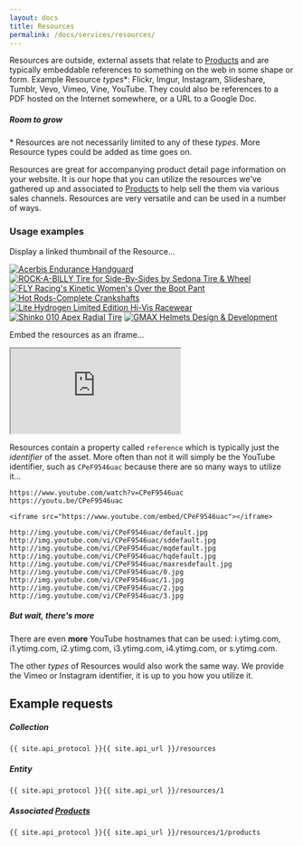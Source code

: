 ```yaml
---
layout: docs
title: Resources
permalink: /docs/services/resources/
---
```


[var_Products]: /docs/services/products

Resources are outside, external assets that relate to [Products][var_Products] and are typically embeddable references to something on the web in some shape or form. Example 
Resource *types*<span class="text-pink">*</span>: Flickr, Imgur, Instagram, Slideshare, Tumblr, Vevo, Vimeo, Vine, YouTube. They could also be references to a PDF hosted on the Internet somewhere, or a URL to a 
Google Doc.

<div class="note unreleased">
    <h5>Room to grow</h5>
    <p>* Resources are not necessarily limited to any of these <em>types</em>. More Resource types could be added as time goes on.</p>
</div>

Resources are great for accompanying product detail page information on your website. It is our hope that you can utilize the resources we've gathered up and 
associated to [Products][var_Products] to help sell the them via various sales channels. Resources are very versatile and can be used in a number of ways. 

### Usage examples
Display a linked thumbnail of the Resource...

[![Acerbis Endurance Handguard](http://img.youtube.com/vi/ozRYBdjhIaw/3.jpg)](https://www.youtube.com/watch?v=ozRYBdjhIaw)
[![ROCK-A-BILLY Tire for Side-By-Sides by Sedona Tire & Wheel](http://img.youtube.com/vi/twUcZJkpvko/default.jpg)](https://www.youtube.com/watch?v=twUcZJkpvko)
[![FLY Racing's Kinetic Women's Over the Boot Pant](http://img.youtube.com/vi/a4w_otutzMA/default.jpg)](https://www.youtube.com/watch?v=a4w_otutzMA)
[![Hot Rods-Complete Crankshafts](http://img.youtube.com/vi/SK1MjVrkY-k/default.jpg)](https://www.youtube.com/watch?v=SK1MjVrkY-k)
[![Lite Hydrogen Limited Edition Hi-Vis Racewear](http://img.youtube.com/vi/jiU4Hd3a-hA/default.jpg)](https://www.youtube.com/watch?v=jiU4Hd3a-hA)
[![Shinko 010 Apex Radial Tire](http://img.youtube.com/vi/C2Dg8AcBMoI/default.jpg)](https://www.youtube.com/watch?v=C2Dg8AcBMoI)
[![GMAX Helmets Design & Development ](http://img.youtube.com/vi/BFwnDhLugQs/default.jpg)](https://www.youtube.com/watch?v=BFwnDhLugQs)

Embed the resources as an iframe...
<iframe src="https://www.youtube.com/embed/CPeF9546uac"></iframe>

Resources contain a property called `reference` which is typically just the *identifier* of the asset. More often than not it will simply be the YouTube identifier, such as 
`CPeF9546uac` because there are so many ways to utilize it...

```
https://www.youtube.com/watch?v=CPeF9546uac
https://youtu.be/CPeF9546uac

<iframe src="https://www.youtube.com/embed/CPeF9546uac"></iframe>

http://img.youtube.com/vi/CPeF9546uac/default.jpg
http://img.youtube.com/vi/CPeF9546uac/sddefault.jpg
http://img.youtube.com/vi/CPeF9546uac/mqdefault.jpg
http://img.youtube.com/vi/CPeF9546uac/hqdefault.jpg
http://img.youtube.com/vi/CPeF9546uac/maxresdefault.jpg
http://img.youtube.com/vi/CPeF9546uac/0.jpg
http://img.youtube.com/vi/CPeF9546uac/1.jpg
http://img.youtube.com/vi/CPeF9546uac/2.jpg
http://img.youtube.com/vi/CPeF9546uac/3.jpg
```

<div class="note info">
    <h5>But wait, there's more</h5>
    <p>There are even <strong>more</strong> YouTube hostnames that can be used: i.ytimg.com, i1.ytimg.com, i2.ytimg.com, i3.ytimg.com, i4.ytimg.com, or s.ytimg.com.</p>
</div>

The other *types* of Resources would also work the same way. We provide the Vimeo or Instagram identifier, it is up to you how you utilize it.

## Example requests

##### Collection
```
{{ site.api_protocol }}{{ site.api_url }}/resources
```

##### Entity
```
{{ site.api_protocol }}{{ site.api_url }}/resources/1
```

##### Associated [Products][var_Products] 
```
{{ site.api_protocol }}{{ site.api_url }}/resources/1/products
```
